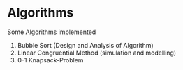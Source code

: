 # Algorithms
Some Algorithms implemented

1) Bubble Sort (Design and Analysis of Algorithm)
2) Linear Congruential Method (simulation and modelling)
3) 0-1 Knapsack-Problem
